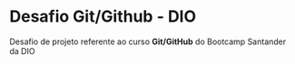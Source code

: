 # Desafio Git/Github - DIO  
Desafio de projeto referente ao curso **Git/GitHub** do Bootcamp Santander da DIO

